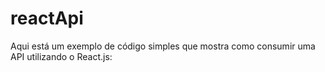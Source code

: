 # reactApi
Aqui está um exemplo de código simples que mostra como consumir uma API utilizando o React.js:
